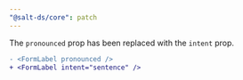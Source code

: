 ```yaml
---
"@salt-ds/core": patch
---
```


The `pronounced` prop has been replaced with the `intent` prop.

```diff
- <FormLabel pronounced />
+ <FormLabel intent="sentence" />
